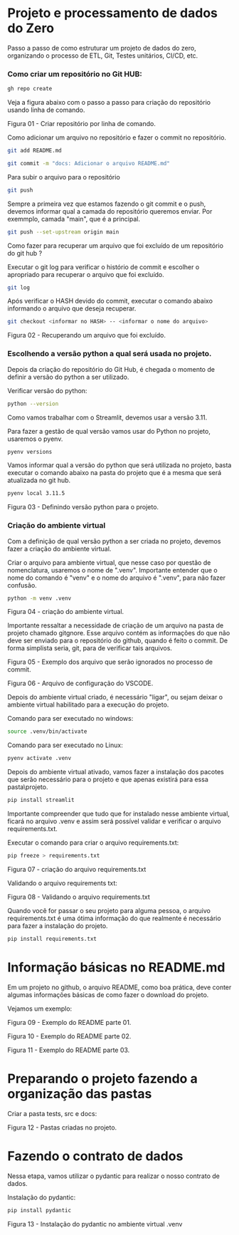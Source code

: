 # Projeto e processamento de dados do Zero

Passo a passo de como estruturar um projeto de dados do zero, organizando o processo de ETL, Git, Testes unitários, CI/CD, etc.

### Como criar um repositório no Git HUB:

```bash
gh repo create
```
Veja a figura abaixo com o passo a passo para criação do repositório usando linha de comando.

Figura 01 - Criar repositório por linha de comando.

Como adicionar um arquivo no repositório e fazer o commit no repositório.

```bash
git add README.md
```

```bash
git commit -m "docs: Adicionar o arquivo README.md"
```

Para subir o arquivo para o repositório

```bash
git push
```

Sempre a primeira vez que estamos fazendo o git commit e o push, devemos informar qual a camada do repositório queremos enviar. Por exemmplo, camada "main", que é a principal.


```bash
git push --set-upstream origin main
```

Como fazer para recuperar um arquivo que foi excluído de um repositório do git hub ?

Executar o git log para verificar o histório de commit e escolher o apropriado para recuperar o arquivo que foi excluído.

```bash
git log
```

Após verificar o HASH devido do commit, executar o comando abaixo informando o arquivo que deseja recuperar.


```bash
git checkout <informar no HASH> -- <informar o nome do arquivo>
```

Figura 02 - Recuperando um arquivo que foi excluído.


### Escolhendo a versão python a qual será usada no projeto.

Depois da criação do repositório do Git Hub, é chegada o momento de definir a versão do python a ser utilizado.

Verificar versão do python:

```bash
python --version
```

Como vamos trabalhar com o Streamlit, devemos usar a versão 3.11.

Para fazer a gestão de qual versão vamos usar do Python no projeto, usaremos o pyenv.


```bash
pyenv versions
```

Vamos informar qual a versão do python que será utilizada no projeto, basta executar o comando abaixo na pasta do projeto que é a mesma que será atualizada no git hub.


```bash
pyenv local 3.11.5
```

Figura 03 - Definindo versão python para o projeto.


### Criação do ambiente virtual

Com a definição de qual versão python a ser criada no projeto, devemos fazer a criação do ambiente virtual.

Criar o arquivo para ambiente virtual, que nesse caso por questão de nomenclatura, usaremos o nome de ".venv". Importante entender que o nome do comando é "venv" e o nome do arquivo é ".venv", para não fazer confusão.

```bash
python -m venv .venv
```

Figura 04 - criação do ambiente virtual.


Importante ressaltar a necessidade de criação de um arquivo na pasta de projeto chamado gitgnore. Esse arquivo contém as informações do que não deve ser enviado para o repositório do github, quando é feito o commit. De forma simplista seria, git, para de verificar tais arquivos.


Figura 05 - Exemplo dos arquivo que serão ignorados no processo de commit.


Figura 06 - Arquivo de configuração do VSCODE.


Depois do ambiente virtual criado, é necessário "ligar", ou sejam deixar o ambiente virtual habilitado para a execução do projeto.

Comando para ser executado no windows:

```bash
source .venv/bin/activate
```

Comando para ser executado no Linux:

```bash
pyenv activate .venv
```

Depois do ambiente virtual ativado, vamos fazer a instalação dos pacotes que serão necessário para o projeto e que apenas existirá para essa pasta\projeto.


```bash
pip install streamlit
```

Importante compreender que tudo que for instalado nesse ambiente virtual, ficará no arquivo .venv e assim será possível validar e verificar o arquivo requirements.txt.


Executar o comando para criar o arquivo requirements.txt:

```bash
pip freeze > requirements.txt
```

Figura 07 - criação do arquivo requirements.txt


Validando o arquivo requirements txt:

Figura 08 - Validando o arquivo requirements.txt


Quando vocẽ for passar o seu projeto para alguma pessoa, o arquivo requirements.txt é uma ótima informação do que realmente é necessário para fazer a instalação do projeto.

```bash
pip install requirements.txt
```

# Informação básicas no README.md 

Em um projeto no github, o arquivo README, como boa prática, deve conter algumas informações básicas de como fazer o download do projeto.

Vejamos um exemplo:


Figura 09 - Exemplo do README parte 01.

Figura 10 - Exemplo do README parte 02.

Figura 11 - Exemplo do README parte 03.


# Preparando o projeto fazendo a organização das pastas


Criar a pasta tests, src e docs:

Figura 12 - Pastas criadas no projeto.


# Fazendo o contrato de dados

Nessa etapa, vamos utilizar o pydantic para realizar o nosso contrato de dados.

Instalação do pydantic:

```bash
pip install pydantic
```

Figura 13 - Instalação do pydantic no ambiente virtual .venv














